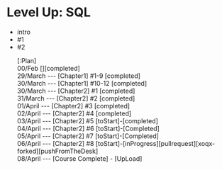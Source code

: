 <h1>Level Up: SQL</h1>

<ul>
    <li>intro</li>
    <li>#1 </li>
    <li>#2 </li>
</uk>

[:Plan]
<br /> 00/Feb [][completed]
<br /> 29/March --- [Chapter1] #1-9 [completed]
<br /> 30/March --- [Chapter1] #10-12 [completed]
<br /> 30/March --- [Chapter2] #1 [completed]
<br /> 31/March --- [Chapter2] #2 [completed]
<br /> 01/April --- [Chapter2] #3 [completed]
<br /> 02/April --- [Chapter2] #4 [completed]
<br /> 03/April --- [Chapter2] #5 [toStart]-[completed]
<br /> 04/April --- [Chapter2] #6 [toStart]-[Completed]
<br /> 05/April --- [Chapter2] #7 [toStart]-[Completed]
<br /> 06/April --- [Chapter2] #8 [toStart]-[inProgress][pullrequest][xoqx-forked][pushFromTheDesk]
<br /> 08/April --- [Course Complete] - [UpLoad]
